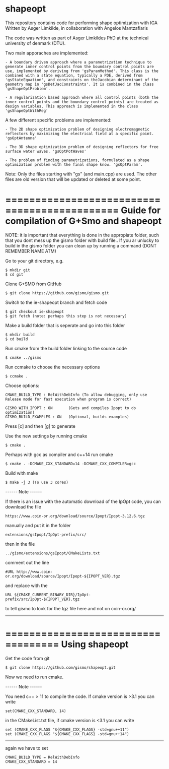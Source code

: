 # shapeopt

This repository contains code for performing shape optimization with IGA
Written by Asger Limkilde, in collaboration with Angelos Mantzaflaris

The code was written as part of Asger Limkildes PhD at the technical university of denmark (DTU).

Two main apporaches are implemented:

    - A boundary driven approach where a parametrization technique to generate inner control points from the boundary control points are use, implemented by deriving from 'gsParamMethod'. This class is the combined with a state equation, typically a PDE, derived from 'gsStateEquation', and constraints on theJacobian determinant of the geometry map in 'gsDetJacConstraints'. It is combined in the class 'gsShapeOptProblem'. 

    - A regularization based approach where all control points (both the inner control points and the boundary control points) are treated as design variables. This approach is implemented in the class 'gsShapeOptWithReg'

A few different specific problems are implemented:
    
    - The 2D shape optimization problem of designing electromagnetic reflectors by maximizing the electrical field at a specific point. 'gsOptAntenna'

    - The 3D shape optimization problem of designing reflectors for free surface water waves. 'gsOptPotWaves'

    - The problem of finding parametrizations, formulated as a shape optimization problem with the final shape know. 'gsOptParam'.


Note: Only the files starting with "gs" (and main.cpp) are used. The other files are old version that will be updated or deleted at some point.


=============================================
 Guide for compilation of G+Smo and shapeopt
=============================================
NOTE: it is important that everything is done in the appropiate folder, such that you dont mess up the gismo folder with build file.. If you ar unlucky to build in the gismo folder you can clean up by running a command (DONT REMEMBER NAME ATM)

Go to your git directory, e.g.

	$ mkdir git
	$ cd git

Clone G+SMO from GitHub

	$ git clone https://github.com/gismo/gismo.git

Switch to the ie-shapeopt branch and fetch code

	$ git checkout ie-shapeopt
	$ git fetch (note: perhaps this step is not necessary)


Make a build folder that is seperate and go into this folder

	$ mkdir build
	$ cd build

Run cmake from the build folder linking to the source code

	$ cmake ../gismo

Run ccmake to choose the necessary options

	$ ccmake .

Choose options:

	CMAKE_BUILD_TYPE : RelWithDebInfo (To allow debugging, only use Release mode for fast execution when program is correct)

	GISMO_WITH_IPOPT : ON		(Gets and compiles Ipopt to do optimization)
	GISMO_BUILD_EXAMPLES : ON   (Optional, builds examples)

Press [c] and then [g] to generate

Use the new settings by running cmake

	$ cmake .

Perhaps with gcc as compiler and c++14 run cmake

	$ cmake . -DCMAKE_CXX_STANDARD=14 -DCMAKE_CXX_COMPILER=gcc

Build with make 

	$ make -j 3 (To use 3 cores)

------ Note ------

If there is an issue with the automatic download of the IpOpt code, you can download the file 

  	https://www.coin-or.org/download/source/Ipopt/Ipopt-3.12.6.tgz

manually and put it in the folder

	extensions/gsIpopt/IpOpt-prefix/src/

then in the file 

	../gismo/extensions/gsIpopt/CMakeLists.txt

comment out the line

   	#URL http://www.coin-or.org/download/source/Ipopt/Ipopt-${IPOPT_VER}.tgz 

and replace with the

	URL ${CMAKE_CURRENT_BINARY_DIR}/IpOpt-prefix/src/IpOpt-${IPOPT_VER}.tgz

to tell gismo to look for the tgz file here and not on coin-or.org/

------------------


=================================== 
Using shapeopt
=================================== 

Get the code from git

	$ git clone https://github.com/gismo/shapeopt.git

Now we need to run cmake.

------ Note ------

You need c++ > 11 to compile the code. If cmake version is >3.1 you can write 

	set(CMAKE_CXX_STANDARD, 14) 

in the CMakeList.txt file, if cmake version is <3.1 you can write
	
	set (CMAKE_CXX_FLAGS "${CMAKE_CXX_FLAGS} -std=gnu++11")
	set (CMAKE_CXX_FLAGS "${CMAKE_CXX_FLAGS} -std=gnu++14")

------------------

again we have to set 

	CMAKE_BUILD_TYPE = RelWithDebInfo
	CMAKE_CXX_STANDARD = 14


